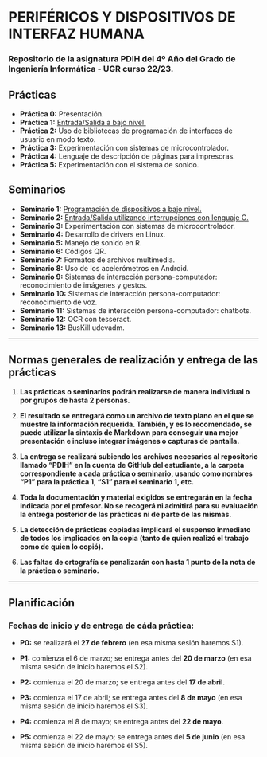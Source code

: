 # PERIFÉRICOS Y DISPOSITIVOS DE INTERFAZ HUMANA

### Repositorio de la asignatura PDIH del 4º Año del Grado de Ingeniería Informática - UGR curso 22/23.

## Prácticas

+ **Práctica 0:** Presentación.
+ **Práctica 1:** [Entrada/Salida a bajo nivel.](https://github.com/SrRosales/UGR-PDIH/tree/main/P1)
+ **Práctica 2:** Uso de bibliotecas de programación de interfaces de usuario
en modo texto.
+ **Práctica 3:** Experimentación con sistemas de microcontrolador.
+ **Práctica 4:** Lenguaje de descripción de páginas para impresoras.
+ **Práctica 5:** Experimentación con el sistema de sonido.

## Seminarios

+ **Seminario 1:** [Programación de dispositivos a bajo nivel.](https://github.com/SrRosales/UGR-PDIH/tree/main/S1)
+ **Seminario 2:** [Entrada/Salida utilizando interrupciones con lenguaje C.](https://github.com/SrRosales/UGR-PDIH/tree/main/S2)
+ **Seminario 3:** Experimentación con sistemas de microcontrolador.
+ **Seminario 4:** Desarrollo de drivers en Linux.
+ **Seminario 5:** Manejo de sonido en R.
+ **Seminario 6:** Códigos QR.
+ **Seminario 7:** Formatos de archivos multimedia.
+ **Seminario 8:** Uso de los acelerómetros en Android.
+ **Seminario 9:** Sistemas de interacción persona-computador: reconocimiento de 
imágenes y gestos.
+ **Seminario 10:** Sistemas de interacción persona-computador: reconocimiento de 
voz.
+ **Seminario 11:** Sistemas de interacción persona-computador: chatbots.
+ **Seminario 12:** OCR con tesseract.
+ **Seminario 13:** BusKill udevadm.

---------------

## Normas generales de realización y entrega de las prácticas

1. **Las prácticas o seminarios podrán realizarse de manera individual o por grupos de 
hasta 2 personas.**

2. **El resultado se entregará como un archivo de texto plano en el que se muestre la 
información requerida. También, y es lo recomendado, se puede utilizar la sintaxis de 
Markdown para conseguir una mejor presentación e incluso integrar imágenes o 
capturas de pantalla.**

3. **La entrega se realizará subiendo los archivos necesarios al repositorio llamado “PDIH”
en la cuenta de GitHub del estudiante, a la carpeta correspondiente a cada práctica o 
seminario, usando como nombres “P1” para la práctica 1, “S1” para el seminario 1, etc.**

4. **Toda la documentación y material exigidos se entregarán en la fecha indicada por el 
profesor. No se recogerá ni admitirá para su evaluación la entrega posterior de las 
prácticas ni de parte de las mismas.**

5. **La detección de prácticas copiadas implicará el suspenso inmediato de todos los 
implicados en la copia (tanto de quien realizó el trabajo como de quien lo copió).**

6. **Las faltas de ortografía se penalizarán con hasta 1 punto de la nota de la práctica o 
seminario.**

---------------

## Planificación

### Fechas de inicio y de entrega de cáda práctica:

+ **P0:** se realizará el **27 de febrero** (en esa misma sesión haremos S1).

+ **P1:** comienza el 6 de marzo; se entrega antes del **20 de marzo** (en esa misma 
sesión de inicio haremos el S2).

+ **P2:** comienza el 20 de marzo; se entrega antes del **17 de abril**.

+ **P3:** comienza el 17 de abril; se entrega antes del **8 de mayo** (en esa misma 
sesión de inicio haremos el S3).

+ **P4:** comienza el 8 de mayo; se entrega antes del **22 de mayo**.

+ **P5:** comienza el 22 de mayo; se entrega antes del **5 de junio** (en esa misma 
sesión de inicio haremos el S5).
